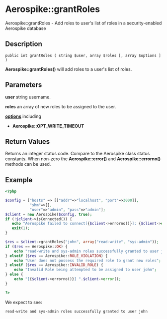 
# Aerospike::grantRoles

Aerospike::grantRoles - Add roles to user's list of roles in a security-enabled Aerospike database

## Description

```
public int grantRoles ( string $user, array $roles [, array $options ] )
```

**Aerospike::grantRoles()** will add roles to a user's list of roles.

## Parameters

**user** string username.

**roles** an array of new roles to be assigned to the user.

**[options](aerospike.md)** including
- **Aerospike::OPT_WRITE_TIMEOUT**

## Return Values

Returns an integer status code.  Compare to the Aerospike class status
constants.  When non-zero the **Aerospike::error()** and
**Aerospike::errorno()** methods can be used.

## Example

```php
<?php

$config = ["hosts" => [["addr"=>"localhost", "port"=>3000]],
           "shm"=>[],
           "user"=>"admin", "pass"=>"admin"];
$client = new Aerospike($config, true);
if (!$client->isConnected()) {
   echo "Aerospike failed to connect[{$client->errorno()}]: {$client->error()}\n";
   exit(1);
}

$res = $client->grantRoles("john", array("read-write", "sys-admin"));
if ($res == Aerospike::OK) {
    echo "read-write and sys-admin roles successfully granted to user john";
} elseif ($res == Aerospike::ROLE_VIOLATION) {
    echo "User does not possess the required role to grant new roles";
} elseif ($res == Aerospike::INVALID_ROLE) {
    echo "Invalid Role being attempted to be assigned to user john";
} else {
    echo "[{$client->errorno()}] ".$client->error();
}

?>
```

We expect to see:

```
read-write and sys-admin roles successfully granted to user john
```


